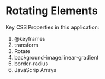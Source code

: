 # Rotating Elements

Key CSS Properties in this application:

1. @keyframes
2. transform
3. Rotate
4. background-image:linear-gradient
5. border-radius
6. JavaScrip Arrays
